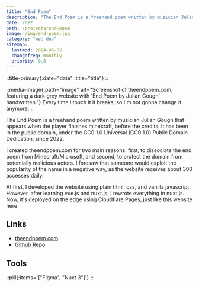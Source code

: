 ```yaml
---
title: "End Poem"
description: "The End Poem is a freehand poem written by musician Julian Gough that appears when the player finishes minecraft, before the credits. It has been in the public domain, under the CC0 1.0 Universal (CC0 1.0) Public Domain Dedication, since 2022."
date: 2022
path: /projects/end-poem
image: /img/end-poem.jpg
category: "web dev"
sitemap:
  lastmod: 2024-05-02
  changefreq: monthly
  priority: 0.6
---
```


::title-primary{:date="date" :title="title"}
::

::media-image{:path="image" alt="Screenshot of theendpoem.com, featuring a dark grey website with 'End Poem by Julian Gough' handwritten."}
Every time I touch it it breaks, so I'm not gonna change it anymore.
::

The End Poem is a freehand poem written by musician Julian Gough that appears when the player finishes minecraft, before the credits. It has been in the public domain, under the CC0 1.0 Universal (CC0 1.0) Public Domain Dedication, since 2022.

I created theendpoem.com for two main reasons: first, to dissociate the end poem from Minecraft/Microsoft, and second, to protect the domain from potentially malicious actors. I foresaw that someone would exploit the popularity of the name in a negative way, as the website receives about 300 accesses daily.

At first, I developed the website using plain html, css, and vanilla javascript. However, after learning vue.js and nuxt.js, I rewrote everything in nuxt.js. Now, it's deployed on the edge using Cloudflare Pages, just like this website here.

## Links

- [theendpoem.com](https://www.theendpoem.com)
- [Github Repo](https://github.com/ArthurSegato/EndPoem)

## Tools

::pill{:items='["Figma", "Nuxt 3"]'}
::
